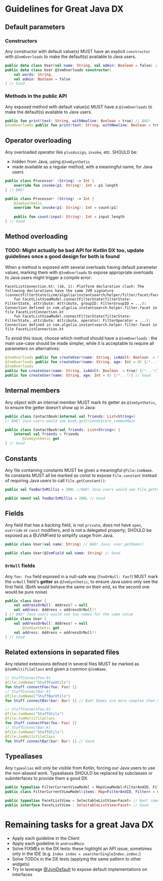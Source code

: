 # Guidelines for Great Java DX

## Default parameters

### Constructors
Any constructor with default value(s) MUST have an explicit `constructor` with `@JvmOverloads` to make the default(s) available to Java users.

```kotlin
public data class User(val name: String, val admin: Boolean = false) // BAD!
public data class User @JvmOverloads constructor(
    val words: String, 
    val admin: Boolean = false
) // Good
```

### Methods in the public API
Any exposed method with default value(s) MUST have a `@JvmOverloads` to make the default(s) available to Java users.
```kotlin
public fun print(text: String, withNewline: Boolean = true) // BAD!
@JvmOverloads public fun print(text: String, withNewline: Boolean = true) // Good
```


## Operator overloading 

Any overloaded operator like `plusAssign`, `invoke`, etc. SHOULD 
be:

- hidden from Java, using `@JvmSynthetic`
- made available as a regular method, with a meaningful name, for Java users


```kotlin
public class Processor: (String) -> Int {
    override fun invoke(p1: String): Int = p1.length
} // BAD!

public class Processor: (String) -> Int {
    @JvmSynthetic 
    override fun invoke(p1: String): Int = count(p1)
    
    public fun count(input: String): Int = input.length
} // Good
```

## Method overloading
### TODO: Might actually be bad API for Kotlin DX too, update guidelines once a good design for both is found
When a method is exposed with several overloads having default parameter values, marking them with `@JvmOverloads` to expose appropriate overloads to Java users might trigger a compile error:
```
FacetListConnection.kt: (16, 1): Platform declaration clash: The following declarations have the same JVM signature (connectFilterState(Lcom/algolia/instantsearch/helper/filter/facet/FacetListViewModel;Lcom/algolia/instantsearch/helper/filter/state/FilterState;Lcom/algolia/search/model/Attribute;)Lcom/algolia/instantsearch/core/connection/Connection;):
    fun FacetListViewModel.connectFilterState(filterState: FilterState, attribute: Attribute, groupID: FilterGroupID = ...): Connection defined in com.algolia.instantsearch.helper.filter.facet in file FacetListConnection.kt
    fun FacetListViewModel.connectFilterState(filterState: FilterState, attribute: Attribute, operator: FilterOperator = ...): Connection defined in com.algolia.instantsearch.helper.filter.facet in file FacetListConnection.kt
```

To avoid this issue, choose which method should have a `@JvmOverloads` : the main use-case should be made simpler, while it is acceptable to require all parameters on alternatives:
```kotlin
@JvmOverloads public fun createUser(name: String, isAdult: Boolean  = true) {/*...*/}
@JvmOverloads public fun createUser(name: String, age: Int = 0) {/*...*/} // BAD! The two overloads will clash, preventing compilation
@JvmOverloads 
public fun createUser(name: String, isAdult: Boolean  = true) {/*...*/}
public fun createUser(name: String, age: Int = 0) {/*...*/} // Good
```
## Internal members
Any object with an internal member MUST mark its getter as `@JvmSynthetic`, to ensure the getter doesn't show up in Java:

```kotlin
public class ContactBook(internal val friends: List<String>) 
// BAD! Java users would see book.getFriends$core_commonMain

public class ContactBook(val friends: List<String>) {
    internal val friends = friends
        @JvmSynthetic get 
} // Good
```

## Constants
Any file containing constants MUST be given a meaningful `@file:JvmName`. Its constants MUST all be marked as const to expose `File.constant` instead of requiring Java users to call `File.getConstant()`: 

```kotlin
public val fooBarInMillis = 200L //BAD! Java users would see File.getFooBarInMillis()

public const val fooBarInMillis = 200L // Good
```

## Fields
Any field that has a backing field, is not `private`, does not have `open`, `override` or `const` modifiers, and is not a delegated property; SHOULD be exposed as a @JVMField to simplify usage from Java.

```kotlin
public class User(val name: String) // BAD! Java: user.getName()

public class User(@JvmField val name: String) // Good
```

### `OrNull` fields
Any `foo: Foo` field exposed in a null-safe way (`fooOrNull: Foo?`) MUST mark the `orNull` field's **getter** as `@JvmSynthetic`, to ensure Java users only see the first field. (Both would behave the same on their end, so the second one would be pure noise)

```kotlin
public class User {
    val addressOrNull: Address? = null
    val address: Address = addressOrNull!!
} // BAD! Java users would see two names for the same value
public class User {
    val addressOrNull: Address? = null
        @JvmSynthetic get
    val address: Address = addressOrNull!!
} // Good
```

## Related extensions in separated files
Any related extensions defined in several files MUST be marked as `@JvmMultifileClass` and given a common `@JvmName`.

```kotlin
// StuffConnectFoo.kt
@file:JvmName("StuffFooUtils")
fun Stuff.connectFoo(foo: Foo) {}
// StuffConnectBar.kt
@file:JvmName("StuffBarUtils")
fun Stuff.connectBar(bar: Bar) {} // Bad! Names are more complex than needed

// StuffConnectFoo.kt
@file:JvmName("StuffUtils")
@file:JvmMultifileClass
fun Stuff.connectFoo(foo: Foo) {}
// StuffConnectBar.kt
@file:JvmName("StuffUtils")
@file:JvmMultifileClass
fun Stuff.connectBar(bar: Bar) {} // Good
```

## Typealiases
Any `typealias` will only be visible from Kotlin, forcing our Java users to use the non-aliased work. Typealiases SHOULD be replaced by subclasses or subinterfaces to provide them a good DX.

```kotlin
public typealias FilterCurrentViewModel = MapViewModel<FilterAndID, Filter> // BAD! Java users would need to use MapViewModel<...> explicitly
public class FilterCurrentViewModel(items: Map<FilterAndID, Filter> = mapOf()) : MapViewModel<FilterAndID, Filter>(items) // Good

public typealias FacetListView = SelectableListView<Facet> // Bad! same problem
public interface FacetListView : SelectableListView<Facet> // Good
```

# Remaining tasks for a great Java DX

- Apply each guideline in the Client
- Apply each guideline in `androidMain`
- Solve FIXMEs in the DX tests: these highlight an API issue, sometimes only in the IDE (e.g. `Index index = searcherSingleIndex.index;`)
- Solve TODOs in the DX tests (applying the same pattern to other widgets)
- Try to leverage [@JvmDefault](https://kotlinlang.org/api/latest/jvm/stdlib/kotlin.jvm/-jvm-default/index.html) to expose default implementations on interfaces